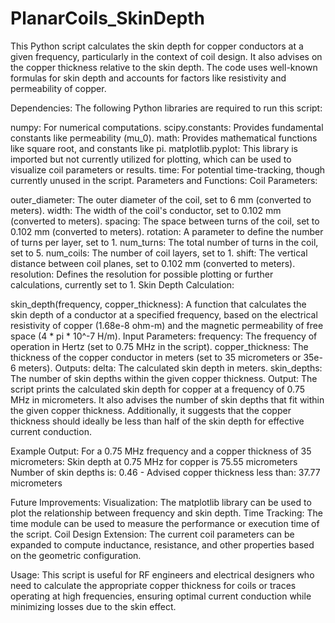 # PlanarCoils_SkinDepth
This Python script calculates the skin depth for copper conductors at a given frequency, particularly in the context of coil design. It also advises on the copper thickness relative to the skin depth. The code uses well-known formulas for skin depth and accounts for factors like resistivity and permeability of copper.

Dependencies:
The following Python libraries are required to run this script:

numpy: For numerical computations.
scipy.constants: Provides fundamental constants like permeability (mu_0).
math: Provides mathematical functions like square root, and constants like pi.
matplotlib.pyplot: This library is imported but not currently utilized for plotting, which can be used to visualize coil parameters or results.
time: For potential time-tracking, though currently unused in the script.
Parameters and Functions:
Coil Parameters:

outer_diameter: The outer diameter of the coil, set to 6 mm (converted to meters).
width: The width of the coil's conductor, set to 0.102 mm (converted to meters).
spacing: The space between turns of the coil, set to 0.102 mm (converted to meters).
rotation: A parameter to define the number of turns per layer, set to 1.
num_turns: The total number of turns in the coil, set to 5.
num_coils: The number of coil layers, set to 1.
shift: The vertical distance between coil planes, set to 0.102 mm (converted to meters).
resolution: Defines the resolution for possible plotting or further calculations, currently set to 1.
Skin Depth Calculation:

skin_depth(frequency, copper_thickness): A function that calculates the skin depth of a conductor at a specified frequency, based on the electrical resistivity of copper (1.68e-8 ohm-m) and the magnetic permeability of free space (4 * pi * 10^-7 H/m).
Input Parameters:
frequency: The frequency of operation in Hertz (set to 0.75 MHz in the script).
copper_thickness: The thickness of the copper conductor in meters (set to 35 micrometers or 35e-6 meters).
Outputs:
delta: The calculated skin depth in meters.
skin_depths: The number of skin depths within the given copper thickness.
Output:
The script prints the calculated skin depth for copper at a frequency of 0.75 MHz in micrometers.
It also advises the number of skin depths that fit within the given copper thickness.
Additionally, it suggests that the copper thickness should ideally be less than half of the skin depth for effective current conduction.

Example Output:
For a 0.75 MHz frequency and a copper thickness of 35 micrometers:
Skin depth at 0.75 MHz for copper is 75.55 micrometers
Number of skin depths is: 0.46 - Advised copper thickness less than: 37.77 micrometers

Future Improvements:
Visualization: The matplotlib library can be used to plot the relationship between frequency and skin depth.
Time Tracking: The time module can be used to measure the performance or execution time of the script.
Coil Design Extension: The current coil parameters can be expanded to compute inductance, resistance, and other properties based on the geometric configuration.

Usage:
This script is useful for RF engineers and electrical designers who need to calculate the appropriate copper thickness for coils or traces operating at high frequencies, ensuring optimal current conduction while minimizing losses due to the skin effect.
